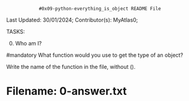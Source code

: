 				#0x09-python-everything_is_object README File



Last Updated: 30/01/2024;
Contributor(s): MyAtlas0;



TASKS:

0. Who am I?

#mandatory
What function would you use to get the type of an object?

Write the name of the function in the file, without ().

# Filename: 0-answer.txt
